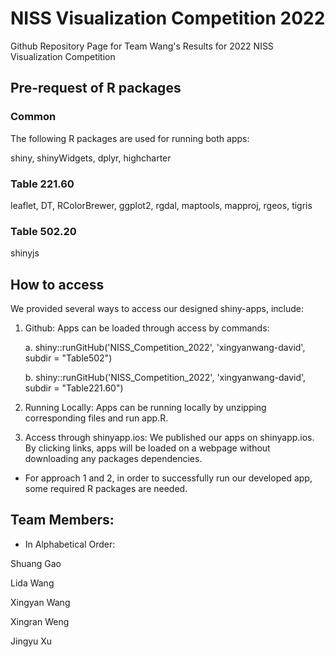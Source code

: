 # NISS Visualization Competition 2022
Github Repository Page for Team Wang's Results for 2022 NISS Visualization Competition

## Pre-request of R packages
### Common
The following R packages are used for running both apps: 

shiny, shinyWidgets, dplyr, highcharter

### Table 221.60

leaflet, DT, RColorBrewer, ggplot2, rgdal, maptools, mapproj, rgeos, tigris

### Table 502.20

shinyjs

## How to access

We provided several ways to access our designed shiny-apps, include: 
1.	Github: Apps can be loaded through access by commands: 

    a.	shiny::runGitHub('NISS_Competition_2022', 'xingyanwang-david', subdir = "Table502")
    
    b.	shiny::runGitHub('NISS_Competition_2022', 'xingyanwang-david', subdir = "Table221.60")
2.	Running Locally: Apps can be running locally by unzipping corresponding files and run app.R. 
3.	Access through shinyapp.ios: We published our apps on shinyapp.ios. By clicking links, apps will be loaded on a webpage without downloading any packages dependencies. 

* For approach 1 and 2, in order to successfully run our developed app, some required R packages are needed. 



## Team Members:
* In Alphabetical Order:

Shuang Gao

Lida Wang

Xingyan Wang

Xingran Weng

Jingyu Xu
